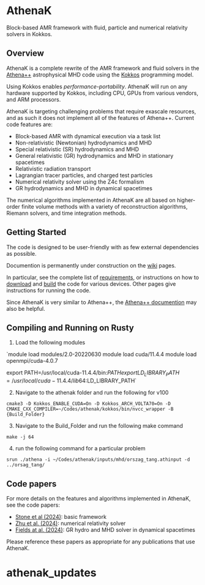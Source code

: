# AthenaK

Block-based AMR framework with fluid, particle and numerical relativity solvers in Kokkos.

## Overview

AthenaK is a complete rewrite of the AMR framework and fluid solvers in the [Athena++](https://github.com/PrincetonUniversity/athena) astrophysical MHD code using the [Kokkos](https://kokkos.org/) programming model.

Using Kokkos enables *performance-portability*.  AthenaK will run on any hardware supported by Kokkos, including CPU, GPUs from various vendors, and ARM processors.

AthenaK is targeting challenging problems that require exascale resources, and as such it does not implement all of the features of Athena++.  Current code features are:
- Block-based AMR with dynamical execution via a task list
- Non-relativistic (Newtonian) hydrodynamics and MHD
- Special relativistic (SR) hydrodynamics and MHD
- General relativistic (GR) hydrodynamics and MHD in stationary spacetimes
- Relativistic radiation transport
- Lagrangian tracer particles, and charged test particles
- Numerical relativity solver using the Z4c formalism
- GR hydrodynamics and MHD in dynamical spacetimes

The numerical algorithms implemented in AthenaK are all based on higher-order finite volume methods with a variety of reconstruction algorithms, Riemann solvers, and time integration methods.

## Getting Started

The code is designed to be user-friendly with as few external dependencies as possible.

Documention is permanently under construction on the [wiki](https://github.com/IAS-Astrophysics/athenak/wiki) pages.

In particular, see the complete list of [requirements](https://github.com/IAS-Astrophysics/athenak/wikis/Requirements), or
instructions on how to [download](https://github.com/IAS-Astrophysics/athenak/wikis/Download) and [build](https://github.com/IAS-Astrophysics/athenak/wikis/Build) the code for various devices.
Other pages give instructions for running the code.

Since AthenaK is very similar to Athena++, the [Athena++ documention](https://github.com/PrincetonUniversity/athena/wiki) may also be helpful.

## Compiling and Running on Rusty

1. Load the following modules

`module load modules/2.0-20220630
module load cuda/11.4.4
module load openmpi/cuda-4.0.7

export PATH=/usr/local/cuda-11.4.4/bin:$PATH
export LD_LIBRARY_PATH=/usr/local/cuda-11.4.4/lib64:$LD_LIBRARY_PATH`

2. Navigate to the athenak folder and run the following for v100

`cmake3 -D Kokkos_ENABLE_CUDA=On -D Kokkos_ARCH_VOLTA70=On -D CMAKE_CXX_COMPILER=~/Codes/athenak/kokkos/bin/nvcc_wrapper -B {Build_Folder}`

3. Navigate to the Build_Folder and run the following make command

`make -j 64`

4. run the following command for a particular problem

`srun ./athena -i ~/Codes/athenak/inputs/mhd/orszag_tang.athinput -d ../orsag_tang/`



## Code papers

For more details on the features and algorithms implemented in AthenaK, see the code papers:
- [Stone et al (2024)](https://ui.adsabs.harvard.edu/abs/2024arXiv240916053S/abstract): basic framework
- [Zhu et al. (2024)](https://ui.adsabs.harvard.edu/abs/2024arXiv240910383Z/abstract): numerical relativity solver
- [Fields at al. (2024)](https://ui.adsabs.harvard.edu/abs/2024arXiv240910384F/abstract): GR hydro and MHD solver in dynamical spacetimes

Please reference these papers as appropriate for any publications that use AthenaK.
# athenak_updates
